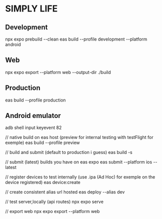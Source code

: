 # SIMPLY LIFE

## Development 

npx expo prebuild --clean 
eas build --profile development --platform android

## Web

npx expo export --platform web --output-dir ./build

## Production

eas build --profile production

## Android emulator
														
adb shell input keyevent 82

// native build on eas host (preview for internal testing with testFlight for exemple)
eas build  --profile preview

// build and submit (default to production i guess)
eas build -s

// submit (latest) builds you have on eas expo
eas submit --platform ios --latest

// register devices to test internally (use .ipa (Ad Hoc) for exemple on the device registered)
 eas device:create

// create consistent alias url hosted
eas deploy --alias dev

// test server,locally (api routes)
npx expo serve 

// export web
npx expo export --platform web